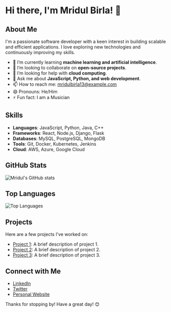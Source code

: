 # Hi there, I'm Mridul Birla! 👋

## About Me

I'm a passionate software developer with a keen interest in building scalable and efficient applications. I love exploring new technologies and continuously improving my skills.

- 🌱 I’m currently learning **machine learning and artificial intelligence**.
- 👯 I’m looking to collaborate on **open-source projects**.
- 🤔 I’m looking for help with **cloud computing**.
- 💬 Ask me about **JavaScript, Python, and web development**.
- 📫 How to reach me: [mridulbirla13@example.com](mailto:mridulbirla13@example.com)
- 😄 Pronouns: He/Him
- ⚡ Fun fact: I am a Musician

## Skills

- **Languages**: JavaScript, Python, Java, C++
- **Frameworks**: React, Node.js, Django, Flask
- **Databases**: MySQL, PostgreSQL, MongoDB
- **Tools**: Git, Docker, Kubernetes, Jenkins
- **Cloud**: AWS, Azure, Google Cloud

## GitHub Stats

![Mridul's GitHub stats](https://github-readme-stats.vercel.app/api?username=Mridulbirla13&show_icons=true&theme=radical)

## Top Languages

![Top Languages](https://github-readme-stats.vercel.app/api/top-langs/?username=Mridulbirla13&layout=compact&theme=radical)

## Projects

Here are a few projects I've worked on:

- [Project 1](https://github.com/Mridulbirla13/project1): A brief description of project 1.
- [Project 2](https://github.com/Mridulbirla13/project2): A brief description of project 2.
- [Project 3](https://github.com/Mridulbirla13/project3): A brief description of project 3.

## Connect with Me

- [LinkedIn](https://www.linkedin.com/in/mridulbirla13)
- [Twitter](https://twitter.com/mridulbirla13)
- [Personal Website](https://mridulbirla.com)

Thanks for stopping by! Have a great day! 😊
````
